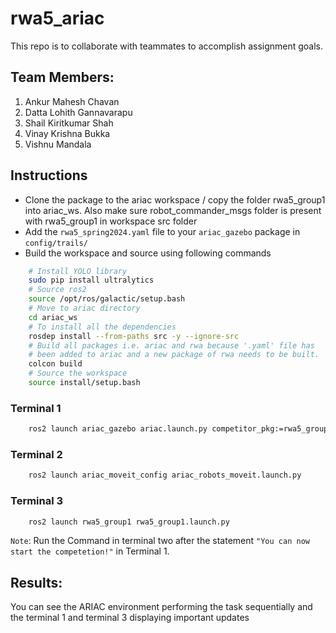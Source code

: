 # rwa5_ariac
This repo is to collaborate with teammates to accomplish assignment goals.

## Team Members:

1. Ankur Mahesh Chavan 
2. Datta Lohith Gannavarapu 
3. Shail Kiritkumar Shah
4. Vinay Krishna Bukka
5. Vishnu Mandala
## Instructions


- Clone the package to the ariac workspace / copy the folder rwa5_group1 into ariac_ws. Also make sure robot_commander_msgs folder is present with rwa5_group1 in workspace src folder
- Add the `rwa5_spring2024.yaml` file to your `ariac_gazebo` package in `config/trails/`
- Build the workspace and source using following commands
```bash
    # Install YOLO library
    sudo pip install ultralytics
    # Source ros2
    source /opt/ros/galactic/setup.bash
    # Move to ariac directory
    cd ariac_ws 
    # To install all the dependencies
    rosdep install --from-paths src -y --ignore-src
    # Build all packages i.e. ariac and rwa because '.yaml' file has 
    # been added to ariac and a new package of rwa needs to be built.
    colcon build 
    # Source the workspace
    source install/setup.bash
```
### Terminal 1
```bash
    ros2 launch ariac_gazebo ariac.launch.py competitor_pkg:=rwa5_group1 sensor_config:=sensors trial_name:=rwa5_spring2024
```
### Terminal 2
```bash
    ros2 launch ariac_moveit_config ariac_robots_moveit.launch.py
```
### Terminal 3
```bash
    ros2 launch rwa5_group1 rwa5_group1.launch.py
```

`Note`: Run the Command in terminal two after the statement `"You can now start the competetion!"` in Terminal 1.

## Results: 
You can see the ARIAC environment performing the task sequentially and the terminal 1 and terminal 3 displaying important updates